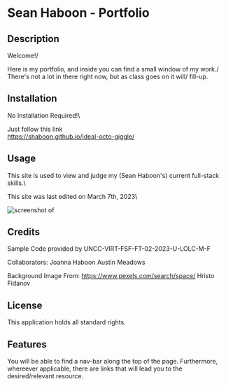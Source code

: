 # Sean Haboon - Portfolio

## Description

Welcome!/

Here is my portfolio, and inside you can find a small window of my work./
There's not a lot in there right now, but as class goes on it will/ fill-up.

## Installation

No Installation Required!\

Just follow this link\
https://shaboon.github.io/ideal-octo-giggle/

## Usage

This site is used to view and judge my (Sean Haboon's) current full-stack skills.\

This site was last edited on March 7th, 2023\

![screenshot of](assets/images/sitescreenshot.png)

## Credits

Sample Code provided by UNCC-VIRT-FSF-FT-02-2023-U-LOLC-M-F

Collaborators:
Joanna Haboon
Austin Meadows

Background Image From:
https://www.pexels.com/search/space/
Hristo Fidanov

## License

This application holds all standard rights.

## Features

You will be able to find a nav-bar along the top of the page. Furthermore, whereever applicable, there are links that will lead you to the desired/relevant resource.